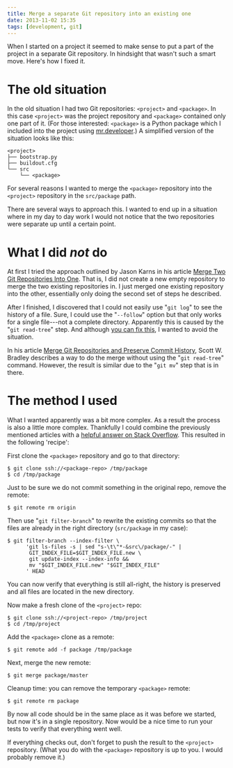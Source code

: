 ```yaml
---
title: Merge a separate Git repository into an existing one
date: 2013-11-02 15:35
tags: [development, git]
---
```


When I started on a project it seemed to make sense to put a part of
the project in a separate Git repository. In hindsight that wasn't
such a smart move. Here's how I fixed it.

# The old situation

In the old situation I had two Git repositories: `<project>` and
`<package>`. In this case `<project>` was the project repository and
`<package>` contained only one part of it. (For those interested:
`<package>` is a Python package which I included into the project
using [mr.developer](https://pypi.python.org/pypi/mr.developer/).) A
simplified version of the situation looks like this:

    <project>
    ├── bootstrap.py
    ├── buildout.cfg
    └── src
        └── <package>

For several reasons I wanted to merge the `<package>` repository into
the `<project>` repository in the `src/package` path.

There are several ways to approach this. I wanted to end up in a
situation where in my day to day work I would not notice that the two
repositories were separate up until a certain point.

# What I did *not* do

At first I tried the approach outlined by Jason Karns in his article
[Merge Two Git Repositories Into One](http://jasonkarns.com/blog/merge-two-git-repositories-into-one/). That
is, I did not create a new empty repository to merge the two existing
repositories in. I just merged one existing repository into the other,
essentially only doing the second set of steps he described.

After I finished, I discovered that I could not easily use "`git log`"
to see the history of a file. Sure, I could use the "`--follow`" option
but that only works for a single file---not a complete
directory. Apparently this is caused by the "`git read-tree`" step. And
although
[you can fix this](http://stackoverflow.com/a/19402332/122661), I
wanted to avoid the situation.

In his article
[Merge Git Repositories and Preserve Commit History](http://scottwb.com/blog/2012/07/14/merge-git-repositories-and-preseve-commit-history/),
Scott W. Bradley describes a way to do the merge without using the
"`git read-tree`" command. However, the result is similar due to the
"`git mv`" step that is in there.

# The method I used

What I wanted apparently was a bit more complex. As a result the
process is also a little more complex. Thankfully I could combine the
previously mentioned articles with a
[helpful answer on Stack Overflow](http://stackoverflow.com/a/13060513/122661). This
resulted in the following 'recipe':

First clone the `<package>` repository and go to that directory:

    $ git clone ssh://<package-repo> /tmp/package
    $ cd /tmp/package

Just to be sure we do not commit something in the original repo,
remove the remote:

    $ git remote rm origin

Then use "`git filter-branch`" to rewrite the existing commits so that
the files are already in the right directory (`src/package` in my case):

    $ git filter-branch --index-filter \
          'git ls-files -s | sed "s-\t\"*-&src\/package/-" |
           GIT_INDEX_FILE=$GIT_INDEX_FILE.new \
           git update-index --index-info &&
           mv "$GIT_INDEX_FILE.new" "$GIT_INDEX_FILE"
          ' HEAD

You can now verify that everything is still all-right, the history is
preserved and all files are located in the new directory.

Now make a fresh clone of the `<project>` repo:

    $ git clone ssh://<project-repo> /tmp/project
    $ cd /tmp/project

Add the `<package>` clone as a remote:

    $ git remote add -f package /tmp/package

Next, merge the new remote:

    $ git merge package/master

Cleanup time: you can remove the temporary `<package>` remote:

    $ git remote rm package

By now all code should be in the same place as it was before we
started, but now it's in a single repository. Now would be a nice time
to run your tests to verify that everything went well.

If everything checks out, don't forget to push the result to the
`<project>` repository. (What you do with the `<package>` repository
is up to you. I would probably remove it.)
